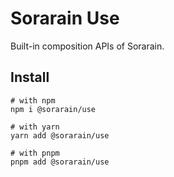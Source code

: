 # Sorarain Use

Built-in composition APIs of Sorarain.

## Install

```shell
# with npm
npm i @sorarain/use

# with yarn
yarn add @sorarain/use

# with pnpm
pnpm add @sorarain/use
```

